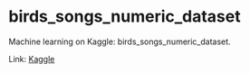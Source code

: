 # birds_songs_numeric_dataset
Machine learning on Kaggle: birds_songs_numeric_dataset.

Link: [Kaggle](https://www.kaggle.com/fleanend/birds-songs-numeric-dataset)
